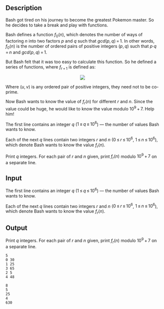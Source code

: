 ## Description

<div><p>Bash got tired on his journey to become the greatest Pokemon master. So he decides to take a break and play with functions.</p><p>Bash defines a function <span class="tex-span"><i>f</i><sub class="lower-index">0</sub>(<i>n</i>)</span>, which denotes the number of ways of factoring <span class="tex-span"><i>n</i></span> into two factors <span class="tex-span"><i>p</i></span> and <span class="tex-span"><i>q</i></span> such that <span class="tex-span"><i>gcd</i>(<i>p</i>, <i>q</i>) = 1</span>. In other words, <span class="tex-span"><i>f</i><sub class="lower-index">0</sub>(<i>n</i>)</span> is the number of ordered pairs of positive integers <span class="tex-span">(<i>p</i>, <i>q</i>)</span> such that <span class="tex-span"><i>p</i>·<i>q</i> = <i>n</i></span> and <span class="tex-span"><i>gcd</i>(<i>p</i>, <i>q</i>) = 1</span>.</p><p>But Bash felt that it was too easy to calculate this function. So he defined a series of functions, where <span class="tex-span"><i>f</i><sub class="lower-index"><i>r</i> + 1</sub></span> is defined as:</p><center class="tex-equation"><img align="middle" class="tex-formula" src="file://Xl6KFGm9.png" style="max-width: 100.0%;max-height: 100.0%;"></center><p>Where <span class="tex-span">(<i>u</i>, <i>v</i>)</span> is any ordered pair of positive integers, they need not to be co-prime.</p><p>Now Bash wants to know the value of <span class="tex-span"><i>f</i><sub class="lower-index"><i>r</i></sub>(<i>n</i>)</span> for different <span class="tex-span"><i>r</i></span> and <span class="tex-span"><i>n</i></span>. Since the value could be huge, he would like to know the value modulo <span class="tex-span">10<sup class="upper-index">9</sup> + 7</span>. Help him!</p></div><div class="input-specification"><p>The first line contains an integer <span class="tex-span"><i>q</i></span> (<span class="tex-span">1 ≤ <i>q</i> ≤ 10<sup class="upper-index">6</sup></span>)&nbsp;— the number of values Bash wants to know.</p><p>Each of the next <span class="tex-span"><i>q</i></span> lines contain two integers <span class="tex-span"><i>r</i></span> and <span class="tex-span"><i>n</i></span> (<span class="tex-span">0 ≤ <i>r</i> ≤ 10<sup class="upper-index">6</sup></span>, <span class="tex-span">1 ≤ <i>n</i> ≤ 10<sup class="upper-index">6</sup></span>), which denote Bash wants to know the value <span class="tex-span"><i>f</i><sub class="lower-index"><i>r</i></sub>(<i>n</i>)</span>.</p></div><div class="output-specification"><p>Print <span class="tex-span"><i>q</i></span> integers. For each pair of <span class="tex-span"><i>r</i></span> and <span class="tex-span"><i>n</i></span> given, print <span class="tex-span"><i>f</i><sub class="lower-index"><i>r</i></sub>(<i>n</i>)</span> modulo <span class="tex-span">10<sup class="upper-index">9</sup> + 7</span> on a separate line.</p></div>

## Input

<p>The first line contains an integer <span class="tex-span"><i>q</i></span> (<span class="tex-span">1 ≤ <i>q</i> ≤ 10<sup class="upper-index">6</sup></span>)&nbsp;— the number of values Bash wants to know.</p><p>Each of the next <span class="tex-span"><i>q</i></span> lines contain two integers <span class="tex-span"><i>r</i></span> and <span class="tex-span"><i>n</i></span> (<span class="tex-span">0 ≤ <i>r</i> ≤ 10<sup class="upper-index">6</sup></span>, <span class="tex-span">1 ≤ <i>n</i> ≤ 10<sup class="upper-index">6</sup></span>), which denote Bash wants to know the value <span class="tex-span"><i>f</i><sub class="lower-index"><i>r</i></sub>(<i>n</i>)</span>.</p>

## Output

<p>Print <span class="tex-span"><i>q</i></span> integers. For each pair of <span class="tex-span"><i>r</i></span> and <span class="tex-span"><i>n</i></span> given, print <span class="tex-span"><i>f</i><sub class="lower-index"><i>r</i></sub>(<i>n</i>)</span> modulo <span class="tex-span">10<sup class="upper-index">9</sup> + 7</span> on a separate line.</p>





```input1
5
0 30
1 25
3 65
2 5
4 48

```




```output1
8
5
25
4
630

```


